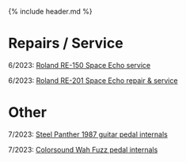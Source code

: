 {% include header.md  %}

# Repairs / Service

6/2023: [Roland RE-150 Space Echo service](./RE150.md)

6/2023: [Roland RE-201 Space Echo repair & service](./RE201.md)


# Other

7/2023: [Steel Panther 1987 guitar pedal internals](./1987.md)

7/2023: [Colorsound Wah Fuzz pedal internals](./colorsound.md)